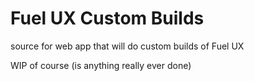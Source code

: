 Fuel UX Custom Builds
==============

source for web app that will do custom builds of Fuel UX

WIP of course (is anything really ever done)
